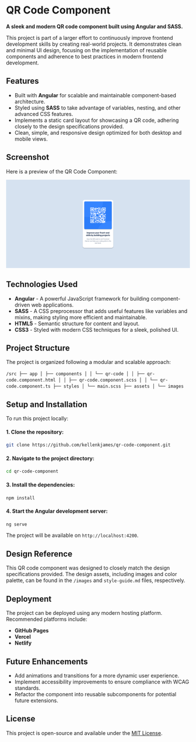 # QR Code Component

**A sleek and modern QR code component built using Angular and SASS.**

This project is part of a larger effort to continuously improve frontend development skills by creating real-world projects. It demonstrates clean and minimal UI design, focusing on the implementation of reusable components and adherence to best practices in modern frontend development.

## Features

- Built with **Angular** for scalable and maintainable component-based architecture.
- Styled using **SASS** to take advantage of variables, nesting, and other advanced CSS features.
- Implements a static card layout for showcasing a QR code, adhering closely to the design specifications provided.
- Clean, simple, and responsive design optimized for both desktop and mobile views.

## Screenshot

Here is a preview of the QR Code Component:

![QR Code Component Screenshot](./qr-code-component/src/assets/images/qr_code_screenshot.png)

## Technologies Used

- **Angular** - A powerful JavaScript framework for building component-driven web applications.
- **SASS** - A CSS preprocessor that adds useful features like variables and mixins, making styling more efficient and maintainable.
- **HTML5** - Semantic structure for content and layout.
- **CSS3** - Styled with modern CSS techniques for a sleek, polished UI.

## Project Structure

The project is organized following a modular and scalable approach:

`/src ├── app │ ├── components │ │ └── qr-code │ │ ├── qr-code.component.html │ │ ├── qr-code.component.scss │ │ └── qr-code.component.ts ├── styles │ └── main.scss ├── assets │ └── images`

## Setup and Installation

To run this project locally:

#### 1. Clone the repository:

```bash
git clone https://github.com/kellenkjames/qr-code-component.git
```

#### 2. Navigate to the project directory:

```bash
cd qr-code-component
```

#### 3. Install the dependencies:

```bash
npm install
```

#### 4. Start the Angular development server:

```bash
ng serve
```

The project will be available on `http://localhost:4200`.

## Design Reference

This QR code component was designed to closely match the design specifications provided. The design assets, including images and color palette, can be found in the `/images` and `style-guide.md` files, respectively.

## Deployment

The project can be deployed using any modern hosting platform. Recommended platforms include:

- **GitHub Pages**
- **Vercel**
- **Netlify**

## Future Enhancements

- Add animations and transitions for a more dynamic user experience.
- Implement accessibility improvements to ensure compliance with WCAG standards.
- Refactor the component into reusable subcomponents for potential future extensions.

## License

This project is open-source and available under the [MIT License](LICENSE).
